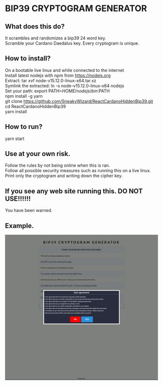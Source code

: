 # BIP39 CRYPTOGRAM GENERATOR

## What does this do?
It scrambles and randomizes a bip39 24 word key.  
Scramble your Cardano Daedalus key.  Every cryptogram is unique.    

## How to install?
On a bootable live linux and while connected to the internet  
Install latest nodejs with npm from  https://nodejs.org  
Extract:  tar xvf node-v15.12.0-linux-x64.tar.xz  
Symlink the extracted:  ln -s node-v15.12.0-linux-x64 nodejs  
Set your path:  export PATH=$HOME/nodejs/bin:$PATH  
npm install -g yarn  
git clone https://github.com/SneakyWizard/ReactCardanoHiddenBip39.git  
cd ReactCardanoHiddenBip39  
yarn install  

## How to run?
yarn start  

## Use at your own risk.
Follow the rules by not being online when this is ran.  
Follow all possible security measures such as running this on a live linux.  
Print only the cryptogram and writing down the cipher key.  

## If you see any web site running this.  DO NOT USE!!!!!!
You have been warned.

## Example.
![alt text](example.gif)


